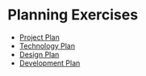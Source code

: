 # Planning Exercises

* [Project Plan](Project_Plan.md)
* [Technology Plan](Technology_Plan.md)
* [Design Plan](Design_Plan.md)
* [Development Plan](Development_Plan.md)
